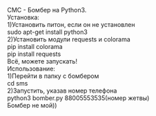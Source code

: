СМС - Бомбер на Python3.<br>
Установка:<br>
1)Установить питон, если он не установлен<br>
sudo apt-get install python3<br>
2)Установить модули requests и colorama<br>
pip install colorama<br>
pip install requests<br>
Всё, можете запускать!<br>
Использование:<br>
1)Перейти в папку с бомбером<br>
cd sms<br>
2)Запустить, указав номер телефона<br>
python3 bomber.py 88005553535(номер жетвы)<br>
Бомбер не мой))<br>
